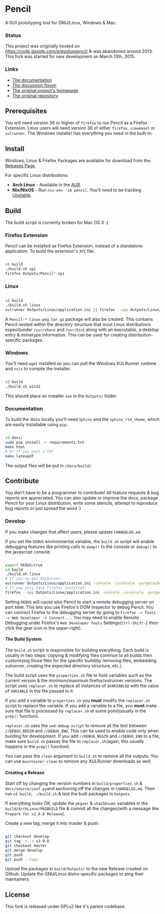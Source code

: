 # Pencil

A GUI prototyping tool for GNU/Linux, Windows & Mac.


### Status

This project was originally hosted on https://code.google.com/p/evoluspencil/ &
was abandoned around 2013. This fork was started for new development on March
13th, 2015.


### Links

* [The documentation][docs]
* [The discussion forum][google-group]
* [The original project's homepage][evolus-page]
* [The original repository][evolus-repo]


## Prerequisites

You will need version 36 or higher of `firefox` to run Pencil as a Firefox
Extension. Linux users will need version 36 of either `firefox`, `iceweasel` or
`xulrunner`. The Windows installer has everything you need in the built-in.


## Install

Windows, Linux & Firefox Packages are available for download from the
[Releases Page][releases].

For specific Linux distributions:
* **Arch Linux** - Available in the [AUR][aur-pkg].
* **Nix/NixOS** - Run `nix-env -iA pencil`. You'll need to be tracking
  [Unstable][nix-unstable].

## Build

The build script is currently broken for Mac OS X :(

### Firefox Extension

Pencil can be installed as Firefox Extension, instead of a standalone
application. To build the extension's `XPI` file:
```bash

cd build
./build.sh xpi
firefox Outputs/Pencil*.xpi
```

### Linux
```bash

cd build
./build.sh linux
xulrunner Outputs/Linux/application.ini || firefox --app Outputs/Linux/application.ini
```

A `Pencil-*-linux-pkg.tar.gz` package will also be created. This contains
Pencil nested within the directory structure that most Linux distributions
expect(under `/usr/share` and `/usr/bin`) along with an executable, a desktop
entry & mimetype information. This can be used for creating
distribution-specific packages.

### Windows

You'll need `wget` installed so you can pull the Windows XULRunner runtime and
`nsis` to compile the installer.

```bash

cd build
./build.sh win32
```

This should place an installer `exe` in the `Outputs/` folder.

### Documentation

To build the docs locally you'll need `Sphinx` and the `sphinx_rtd_theme`,
which are easily installable using `pip`:

```bash

cd docs/
sudo pip install -r requirements.txt
make html
# Or if you want a PDF
make latexpdf
```

The output files will be put in `/docs/build/`.


## Contribute

You don't have to be a programmer to contribute! All feature requests & bug
reports are appreciated. You can also update or improve the docs, package
Pencil for your Linux distribution, write some stencils, attempt to reproduce
bug reports or just spread the word :)

### Develop

If you make changes that affect users, please update `CHANGELOG.md`.

If you set the `DEBUG` environmental variable, the `build.sh` script will
enable debugging features like printing calls to `dump()` to the console or
`debug()` to the javascript console:
```bash

export DEBUG=true
cd build
./build.sh linux
# If you've got XULRunner:
xulrunner Outputs/Linux/application.ini -console -jsconsole -purgecaches
# If you only have Firefox installed:
firefox --app Outputs/Linux/application.ini -console -jsconsole -purgecaches
```

Setting `DEBUG` will cause also Pencil to start a remote debugging server on
port `6000`. This lets you use Firefox's DOM Inspector to debug Pencil. You can
connect Firefox to the debugging server by going to `Firefox -> Tools -> Web
Developer -> Connect...`. You may need to enable Remote Debugging under
Firefox's `Web Developer Tools` Settings(`Ctrl-Shift-I` then click the gear
icon in the upper-right).

#### The Build System

The `build.sh` script is responsible for building everything. Each build is
usually in two steps: copying & modifying files common to all builds then
customizing those files for the specific build(by removing files, embedding
xulrunner, creating the expected directory structure, etc.).

The build script uses the `properties.sh` file to hold variables such as the
current version & the minimum/maximum firefox/xulrunner versions. The script
uses `replacer.sh` to replace all instances of `@VARIABLE@` with the value of
`VARIABLE` in the file passed to it.

If you add a variable to `properties.sh` you **must** modify the `replacer.sh`
script to replace the variable. If you add a variable to a file, you **must**
make sure that file is processed by `replacer.sh` at some point(usually in the
`prep()` function).

`replacer.sh` uses the `sed-debug-script` to remove all the text between
`//DEBUG_BEGIN` and `//DEBUG_END`. This can be used to enable code only when
building for development. If you add `//DEBUG_BEGIN` and `//DEBUG_END` to a
file, make sure `build.sh` passes the file to `replacer.sh`(again, this usually
happens in the `prep()` function).

You can pass the `clean` argument to `build.sh` to remove all the outputs. You
can use `maintainer-clean` to remove any XULRunner downloads as well.

#### Creating a Release

Start off by changing the version numbers in `build/properties.sh` &
`docs/source/conf.py`and sectioning off the changes in `CHANGELOG.md`. Then run
`cd build; ./build.sh` & test the built packages in `Outputs`.

If everything looks OK, update the `pkgver` & `sha256sums` variables in the
`build/ArchLinux/PKGBUILD` file & commit all the changes(with a message like
`Prepare for v2.0.8 Release`).

Create a new tag, merge it into master & push:

```bash

git checkout develop
git tag -s -a v2.0.8
git checkout master
git merge develop
git push
git push --tags
```

Upload the packages in `build/Outputs/` to the new Release created on Github.
Update the GNU/Linux distro-specific packages or ping their maintainers.


## License

This fork is released under GPLv2 like it's parent codebase.


[docs]: http://pencil-prototyping.rtfd.org/
[google-group]: https://groups.google.com/forum/#!forum/pencil-user
[evolus-page]: http://pencil.evolus.vn/
[evolus-repo]: https://code.google.com/p/evoluspencil/
[releases]: https://github.com/prikhi/pencil/releases
[aur-pkg]: https://aur.archlinux.org/packages/pencil/
[nix-unstable]: https://nixos.org/nixos/manual/sec-upgrading.html

